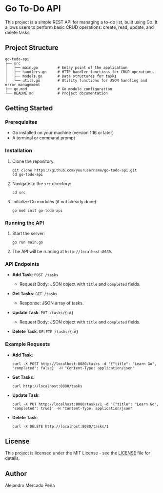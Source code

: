 # Go To-Do API

This project is a simple REST API for managing a to-do list, built using Go. It allows users to perform basic CRUD operations: create, read, update, and delete tasks.

## Project Structure

```
go-todo-api
├── src
│   ├── main.go         # Entry point of the application
│   ├── handlers.go     # HTTP handler functions for CRUD operations
│   ├── models.go       # Data structures for tasks
│   └── utils.go        # Utility functions for JSON handling and error management
├── go.mod              # Go module configuration
└── README.md           # Project documentation
```

## Getting Started

### Prerequisites

- Go installed on your machine (version 1.16 or later)
- A terminal or command prompt

### Installation

1. Clone the repository:

   ```
   git clone https://github.com/yourusername/go-todo-api.git
   cd go-todo-api
   ```

2. Navigate to the `src` directory:

   ```
   cd src
   ```

3. Initialize Go modules (if not already done):

   ```
   go mod init go-todo-api
   ```

### Running the API

1. Start the server:

   ```
   go run main.go
   ```

2. The API will be running at `http://localhost:8080`.

### API Endpoints

- **Add Task**: `POST /tasks`
  - Request Body: JSON object with `title` and `completed` fields.
  
- **Get Tasks**: `GET /tasks`
  - Response: JSON array of tasks.

- **Update Task**: `PUT /tasks/{id}`
  - Request Body: JSON object with `title` and `completed` fields.

- **Delete Task**: `DELETE /tasks/{id}`

### Example Requests

- **Add Task**:

  ```
  curl -X POST http://localhost:8080/tasks -d '{"title": "Learn Go", "completed": false}' -H "Content-Type: application/json"
  ```

- **Get Tasks**:

  ```
  curl http://localhost:8080/tasks
  ```

- **Update Task**:

  ```
  curl -X PUT http://localhost:8080/tasks/1 -d '{"title": "Learn Go", "completed": true}' -H "Content-Type: application/json"
  ```

- **Delete Task**:

  ```
  curl -X DELETE http://localhost:8080/tasks/1
  ```

## License

This project is licensed under the MIT License - see the [LICENSE](LICENSE) file for details.

## Author
Alejandro Mercado Peña
